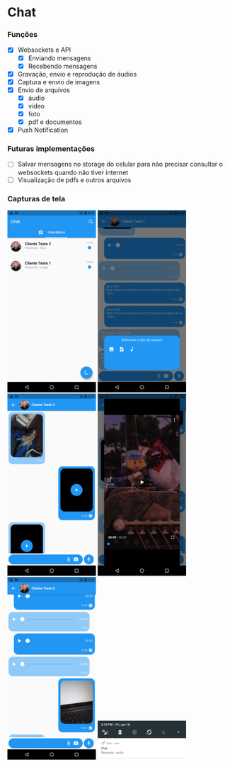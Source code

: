 
# Chat
### Funções
- [x] Websockets e API
	- [x] Enviando mensagens
	- [x] Recebendo mensagens 
- [x] Gravação, envio e reprodução de áudios
- [x] Captura e envio de imagens
- [x] Envio de arquivos
	- [x] áudio
	- [x] vídeo
	- [x] foto
	- [x] pdf e documentos
- [x] Push Notification 
### Futuras implementações
- [ ] Salvar mensagens no storage do celular para não precisar consultar o websockets quando não tiver internet
- [ ] Visualização de pdfs e outros arquivos

### Capturas de tela
<img src="readme/1.png" width="200"/>
<img src="readme/2.png" width="200"/>
<img src="readme/3.png" width="200"/>
<img src="readme/4.png" width="200"/>
<img src="readme/5.png" width="200"/>
<img src="readme/6.png" width="200"/>
